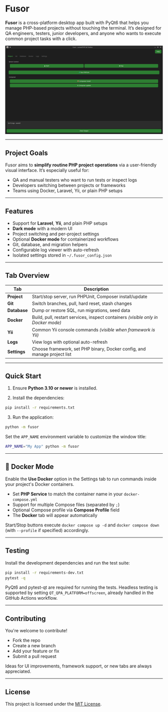 # Fusor

**Fusor** is a cross-platform desktop app built with PyQt6 that helps you manage PHP-based projects without touching the terminal. It’s designed for QA engineers, testers, junior developers, and anyone who wants to execute common project tasks with a click.

![Main window with tabs](docs/screenshot.jpg)

---

## Project Goals

Fusor aims to **simplify routine PHP project operations** via a user-friendly visual interface. It’s especially useful for:

-   QA and manual testers who want to run tests or inspect logs
-   Developers switching between projects or frameworks
-   Teams using Docker, Laravel, Yii, or plain PHP setups

---

## Features

-   Support for **Laravel**, **Yii**, and plain PHP setups
-   **Dark mode** with a modern UI
-   Project switching and per-project settings
-   Optional **Docker mode** for containerized workflows
-   Git, database, and migration helpers
-   Configurable log viewer with auto-refresh
-   Isolated settings stored in `~/.fusor_config.json`

---

## Tab Overview

| Tab          | Description                                                                       |
| ------------ | --------------------------------------------------------------------------------- |
| **Project**  | Start/stop server, run PHPUnit, Composer install/update                           |
| **Git**      | Switch branches, pull, hard reset, stash changes                                  |
| **Database** | Dump or restore SQL, run migrations, seed data                                    |
| **Docker**   | Build, pull, restart services, inspect containers _(visible only in Docker mode)_ |
| **Yii**      | Common Yii console commands _(visible when framework is Yii)_ |
| **Logs**     | View logs with optional auto-refresh                                              |
| **Settings** | Choose framework, set PHP binary, Docker config, and manage project list          |

---

## Quick Start

1. Ensure **Python 3.10 or newer** is installed.

2. Install the dependencies:

```bash
pip install -r requirements.txt
```

3. Run the application:

```bash
python -m fusor
```

Set the `APP_NAME` environment variable to customize the window title:

```bash
APP_NAME="My App" python -m fusor
```

---

## 🐳 Docker Mode

Enable the **Use Docker** option in the Settings tab to run commands inside your project's Docker containers.

-   Set **PHP Service** to match the container name in your `docker-compose.yml`
-   Support for multiple Compose files (separated by `;`)
-   Optional Compose profile via **Compose Profile** field
-   The **Docker** tab will appear automatically

Start/Stop buttons execute `docker compose up -d` and `docker compose down` (with `--profile` if specified) accordingly.

---

## Testing

Install the development dependencies and run the test suite:

```bash
pip install -r requirements-dev.txt
pytest -q
```

PyQt6 and pytest-qt are required for running the tests. Headless testing is supported by setting `QT_QPA_PLATFORM=offscreen`, already handled in the GitHub Actions workflow.

---

## Contributing

You're welcome to contribute!

-   Fork the repo
-   Create a new branch
-   Add your feature or fix
-   Submit a pull request

Ideas for UI improvements, framework support, or new tabs are always appreciated.

---

## License

This project is licensed under the [MIT License](LICENSE).
